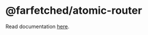# @farfetched/atomic-router

Read documentation [here](https://farfetched.pages.dev/api/routers/atomic-router.html).
